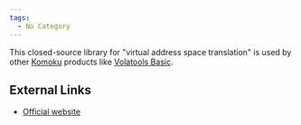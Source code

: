 ```yaml
---
tags:
  - No Category
---
```

This closed-source library for "virtual address space translation" is
used by other [Komoku](komoku.md) products like [Volatools
Basic](volatools.md).

## External Links

- [Official website](http://komoku.com/forensics/pykvm.html)